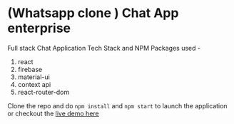 
# (Whatsapp clone ) Chat App enterprise

Full stack Chat Application
Tech Stack and NPM Packages used -

1. react
2. firebase
3. material-ui
4. context api
5. react-router-dom

Clone the repo and do `npm install` and `npm start` to launch the application or checkout the [live demo here](https://chatapp-beta1.web.app/)
